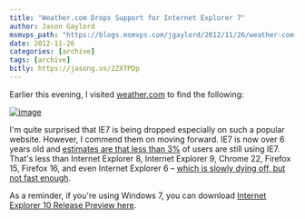 ```yaml
---
title: "Weather.com Drops Support for Internet Explorer 7"
author: Jason Gaylord
msmvps_path: "https://blogs.msmvps.com/jgaylord/2012/11/26/weather-com-drops-support-for-internet-explorer-7/"
date: 2012-11-26
categories: [archive]
tags: [archive]
bitly: https://jasong.us/2ZXTPDp
---
```


Earlier this evening, I visited [weather.com](http://weather.com/) to find the following:

[![image](http://jasongaylord.com/Media/Default/Windows-Live-Writer/Wea.com-Drops-Support-for-Internet-Explo_143B3/image_thumb.png "image")](http://jasongaylord.com/Media/Default/Windows-Live-Writer/Wea.com-Drops-Support-for-Internet-Explo_143B3/image_2.png)

I'm quite surprised that IE7 is being dropped especially on such a popular website. However, I commend them on moving forward. IE7 is now over 6 years old and [estimates are that less than 3%](http://jasong.us/UoS09H) of users are still using IE7. That's less than Internet Explorer 8, Internet Explorer 9, Chrome 22, Firefox 15, Firefox 16, and even Internet Explorer 6 – [which is slowly dying off, but not fast enough](http://jasong.us/UoS0GG).

As a reminder, if you're using Windows 7, you can download [Internet Explorer 10 Release Preview here](http://jasong.us/UoSD2S).